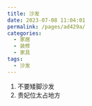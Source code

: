 ```yaml
---
title: 沙发
date: 2023-07-08 11:04:01
permalink: /pages/ad429a/
categories:
  - 家居
  - 装修
  - 家具
tags:
  - 沙发
---
```


1. 不要矮脚沙发
2. 贵妃位太占地方